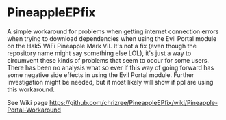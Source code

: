 # PineappleEPfix

A simple workaround for problems when getting internet connection errors when trying to download dependencies when using the Evil Portal module on the Hak5 WiFi Pineapple Mark VII. It's not a fix (even though the repository name might say something else LOL), it's just a way to circumvent these kinds of problems that seem to occur for some users. There has been no analysis what so ever if this way of going forward has some negative side effects in using the Evil Portal module. Further investigation might be needed, but it most likely will show if ppl are using this workaround.

See Wiki page
https://github.com/chrizree/PineappleEPfix/wiki/Pineapple-Portal-Workaround
